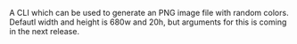 A CLI which can be used to generate an PNG image file with random colors.
Defautl width and height is 680w and 20h, but arguments for this is coming in the next release.
